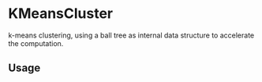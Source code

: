 # KMeansCluster

k-means clustering, using a ball tree as internal data structure to accelerate the computation.

## Usage